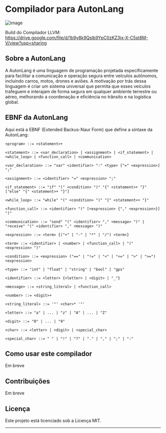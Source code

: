 # Compilador para AutonLang

![image](https://github.com/felipe-lazzaron/autonlang/assets/78042819/3c87f592-d877-4ab7-aceb-50ba2fa209a4)

Build do Compilador LLVM: https://drive.google.com/file/d/1b9y8k9Qslb9YpC0zKZ3jx-X-C5st8M-V/view?usp=sharing

## Sobre a AutonLang

A AutonLang é uma linguagem de programação projetada especificamente para facilitar a comunicação e operação segura entre veículos autônomos, incluindo carros, motos, drones e aviões. A motivação por trás dessa linguagem é criar um sistema universal que permita que esses veículos trafeguem e interajam de forma segura em qualquer ambiente terrestre ou aéreo, melhorando a coordenação e eficiência no trânsito e na logística global.

## EBNF da AutonLang

Aqui está a EBNF (Extended Backus-Naur Form) que define a sintaxe da AutonLang:

```ebnf
<program> ::= <statement>+

<statement> ::= <var_declaration> | <assignment> | <if_statement> | <while_loop> | <function_call> | <communication>

<var_declaration> ::= "var" <identifier> ":" <type> ["=" <expression>] ";"

<assignment> ::= <identifier> "=" <expression> ";"

<if_statement> ::= "if" "(" <condition> ")" "{" <statement>+ "}" ["else" "{" <statement>+ "}"]

<while_loop> ::= "while" "(" <condition> ")" "{" <statement>+ "}"

<function_call> ::= <identifier> "(" [<expression> {"," <expression>}] ")"

<communication> ::= "send" "(" <identifier> "," <message> ")" | "receive" "(" <identifier> "," <message> ")"

<expression> ::= <term> {("+" | "-" | "*" | "/") <term>}

<term> ::= <identifier> | <number> | <function_call> | "(" <expression> ")"

<condition> ::= <expression> ("==" | "!=" | "<" | "<=" | ">" | ">=") <expression>

<type> ::= "int" | "float" | "string" | "bool" | "gps"

<identifier> ::= <letter> {<letter> | <digit> | "_"}

<message> ::= <string_literal> | <function_call>

<number> ::= <digit>+

<string_literal> ::= '"' <char>* '"'

<letter> ::= "a" | ... | "z" | "A" | ... | "Z"

<digit> ::= "0" | ... | "9"

<char> ::= <letter> | <digit> | <special_char>

<special_char> ::= " " | "!" | "?" | "." | "," | ";" | ":"
```

## Como usar este compilador

Em breve

## Contribuições

Em breve

## Licença

Este projeto está licenciado sob a Licença MIT.
  
---
